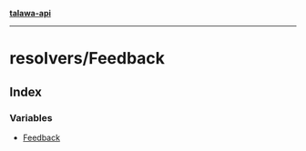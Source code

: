 [**talawa-api**](../../README.md)

***

# resolvers/Feedback

## Index

### Variables

- [Feedback](variables/Feedback.md)

